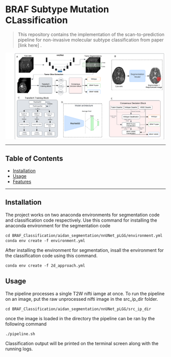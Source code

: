 # BRAF Subtype Mutation CLassification 
> This repository contains the implementation of the scan-to-prediction pipeline for non-invasive molecular subtype classification from paper [link here]  .

![Banner or Screenshot](pipeline.png)


---

## Table of Contents
- [Installation](#installation)
- [Usage](#usage)
- [Features](#features)


---

## Installation
The project works on two anaconda environments for segmentation code and classification code respectively.
Use this command for installing the anaconda environment for the segmentation code
```shell
cd BRAF_Classification/aidan_segmentation/nnUNet_pLGG/environment.yml
conda env create -f environment.yml
```
After installing the environment for segmentation, insall the environment for 
the classification code using this command. 
```shell
conda env create -f 2d_approach.yml
```

## Usage 
The pipeline processes a single T2W nifti iamge at once. To run the pipeline on an image, put the raw unprocessed nifti image in the src_ip_dir folder. 
```shell 
cd BRAF_Classification/aidan_segmentation/nnUNet_pLGG/src_ip_dir
```
once the image is loaded in the directory the pipeline can be ran by the following command 
```shell
./pipeline.sh
```
Classification output will be printed on the terminal screen along with the running logs. 



